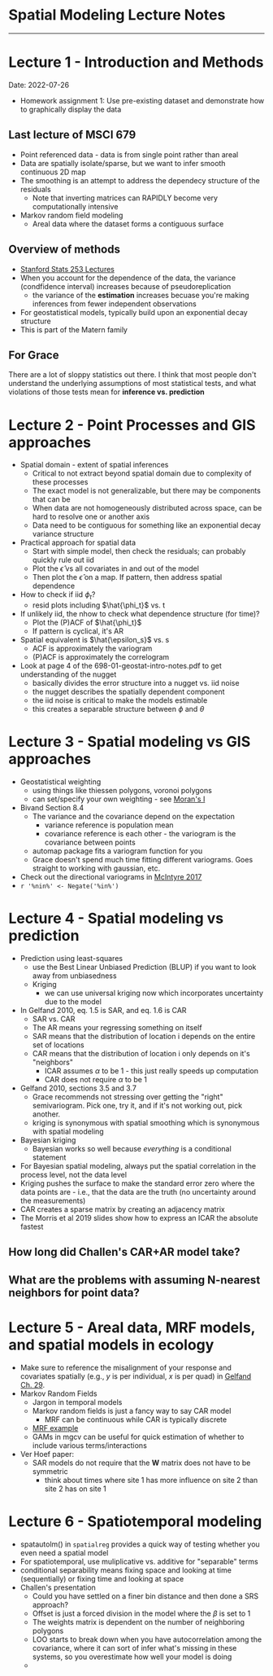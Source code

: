# Spatial Modeling Lecture Notes

------------------------------------------------------------------------

# Lecture 1 - Introduction and Methods

Date: 2022-07-26

 - Homework assignment 1:
Use pre-existing dataset and demonstrate how to graphically display the data

## Last lecture of MSCI 679
 - Point referenced data - data is from single point rather than areal
 - Data are spatially isolate/sparse, but we want to infer smooth continuous 2D map
 - The smoothing is an attempt to address the dependecy structure of the residuals
 	 - Note that inverting matrices can RAPIDLY become very computationally intensive
 - Markov random field modeling
 	 - Areal data where the dataset forms a contiguous surface

## Overview of methods
 - [Stanford Stats 253 Lectures](https://web.stanford.edu/class/stats253/lectures.html)
 - When you account for the dependence of the data, the variance (condfidence interval) increases because of pseudoreplication 
 	 - the variance of the **estimation** increases becuase you're making inferences from fewer independent observations
 - For geostatistical models, typically build upon an exponential decay structure
 - This is part of the Matern family
 
 
 
 
## For Grace
There are a lot of sloppy statistics out there. I think that most people don't understand the underlying assumptions of most statistical tests, and what violations of those tests mean for **inference vs. prediction** 

# Lecture 2 - Point Processes and GIS approaches

 - Spatial domain - extent of spatial inferences
 	 - Critical to not extract beyond spatial domain due to complexity of these processes
 	 - The exact model is not generalizable, but there may be components that can be
 	 - When data are not homogeneously distributed across space, can be hard to resolve one or another axis
 	 - Data need to be contiguous for something like an exponential decay variance structure
 - Practical approach for spatial data
 	 - Start with simple model, then check the residuals; can probably quickly rule out iid
 	 - Plot the $\hat{\epsilon}$ vs all covariates in and out of the model
 	 - Then plot the $\hat{\epsilon}$ on a map. If pattern, then address spatial dependence
 - How to check if iid $\phi_t$?
 	 - resid plots including $\hat{\phi_t}$ vs. t
 - If unlikely iid, the nhow to check what dependence structure (for time)?
 	 - Plot the (P)ACF of $\hat{\phi_t}$
 	 - If pattern is cyclical, it's AR
 - Spatial equivalent is $\hat{\epsilon_s}$ vs. s
 	 - ACF is approximately the variogram
 	 - (P)ACF is approximately the correlogram
 - Look at page 4 of the 698-01-geostat-intro-notes.pdf to get understanding of the nugget
 	 - basically divides the error structure into a nugget vs. iid noise
 	 - the nugget describes the spatially dependent component
 	 - the iid noise is critical to make the models estimable
 	 - this creates a separable structure between $\phi$ and $\theta$

# Lecture 3 - Spatial modeling vs GIS approaches

 - Geostatistical weighting
 	 - using things like thiessen polygons, voronoi polygons
 	 - can set/specify your own weighting - see [Moran's I](https://rspatial.org/terra/analysis/3-spauto.html#compute-morans-i)
 - Bivand Section 8.4
 	 - The variance and the covariance depend on the expectation
 	 	 - variance reference is population mean
 	 	 - covariance reference is each other - the variogram is the covariance between points
 	 - automap package fits a variogram function for you
 	 - Grace doesn't spend much time fitting different variograms. Goes straight to working with gaussian, etc.
 - Check out the directional variograms in [McIntyre 2017](https://rstudio-pubs-static.s3.amazonaws.com/278913_fe56260e076a494fb87904a5c2f226dd.html)
 - `r '%nin%' <- Negate('%in%')`
 
# Lecture 4 - Spatial modeling vs prediction

 - Prediction using least-squares
 	 - use the Best Linear Unbiased Prediction (BLUP) if you want to look away from unbiasedness
 	 - Kriging
 	 	 - we can use universal kriging now which incorporates uncertainty due to the model
 - In Gelfand 2010, eq. 1.5 is SAR, and eq. 1.6 is CAR
 	 - SAR vs. CAR
 	 - The AR means your regressing something on itself
 	 - SAR means that the distribution of location i depends on the entire set of locations
 	 - CAR means that the distribution of location i only depends on it's "neighbors"
 	 	 - ICAR assumes $\alpha$ to be 1 - this just really speeds up computation
 	 	 - CAR does not require $\alpha$ to be 1
 - Gelfand 2010, sections 3.5 and 3.7
 	 - Grace recommends not stressing over getting the "right" semivariogram. Pick one, try it, and if it's not working out, pick another.
 	 - kriging is synonymous with spatial smoothing which is synonymous with spatial modeling
 - Bayesian kriging
 	 - Bayesian works so well because *everything* is a conditional statement
 - For Bayesian spatial modeling, always put the spatial correlation in the process level, not the data level
 - Kriging pushes the surface to make the standard error zero where the data points are - i.e., that the data are the truth (no uncertainty around the measurements)
 - CAR creates a sparse matrix by creating an adjacency matrix
 - The Morris et al 2019 slides show how to express an ICAR the absolute fastest
 
 
## How long did Challen's CAR+AR model take?
## What are the problems with assuming N-nearest neighbors for point data?

# Lecture 5 - Areal data, MRF models, and spatial models in ecology

 - Make sure to reference the misalignment of your response and covariates spatially (e.g., $y$ is per individual, $x$ is per quad) in [Gelfand Ch. 29](https://ebookcentral-proquest-com.proxy.wm.edu/lib/cwm/detail.action?docID=555701).
 - Markov Random Fields
 	 - Jargon in temporal models
 	 - Markov random fields is just a fancy way to say CAR model
 	 	 - MRF can be continuous while CAR is typically discrete
 	 - [MRF example](https://rpubs.com/chrisbrunsdon/sds3)
 	 - GAMs in mgcv can be useful for quick estimation of whether to include various terms/interactions
 - Ver Hoef paper:
 	 - SAR models do not require that the **W** matrix does not have to be symmetric
 	 	 - think about times where site 1 has more influence on site 2 than site 2 has on site 1
 	 	 
# Lecture 6 - Spatiotemporal modeling

 - spatautolm() in `spatialreg` provides a quick way of testing whether you even need a spatial model
 - For spatiotemporal, use muliplicative vs. additive for "separable" terms
 - conditional separability means fixing space and looking at time (sequentially) or fixing time and looking at space
 - Challen's presentation
 	 - Could you have settled on a finer bin distance and then done a SRS approach?
 	 - Offset is just a forced division in the model where the $\beta$ is set to 1
 	 - The weights matrix is dependent on the number of neighboring polygons
 	 - LOO starts to break down when you have autocorrelation among the covariance, where it can sort of infer what's missing in these systems, so you overestimate how well your model is doing
 	 - 
